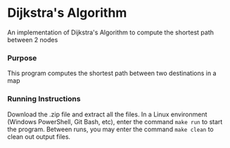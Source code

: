 # Dijkstra's Algorithm
An implementation of Dijkstra's Algorithm to compute the shortest path between 2 nodes

### Purpose 
This program computes the shortest path between two destinations in a map

### Running Instructions
Download the .zip file and extract all the files. In a Linux environment (Windows PowerShell, Git Bash, etc), enter the command `make run` to start the program. 
Between runs, you may enter the command `make clean` to clean out output files.
